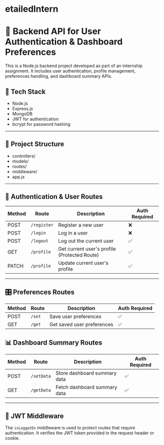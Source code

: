 # etailedIntern
# 🧩 Backend API for User Authentication & Dashboard Preferences

This is a Node.js backend project developed as part of an internship assignment. It includes user authentication, profile management, preferences handling, and dashboard summary APIs.

## 🔧 Tech Stack

- Node.js
- Express.js
- MongoDB
- JWT for authentication
- bcrypt for password hashing

---

## 📁 Project Structure

- controllers/
- models/
- routes/
- middleware/
- app.js

---

## 🔐 Authentication & User Routes

| Method | Route            | Description                     | Auth Required |
|--------|------------------|----------------------------------|---------------|
| POST   | `/register`      | Register a new user              | ❌            |
| POST   | `/login`         | Log in a user                    | ❌            |
| POST   | `/logout`        | Log out the current user         | ✅            |
| GET    | `/profile`       | Get current user's profile (Protected Route)       | ✅            |
| PATCH  | `/profile`       | Update current user's profile    | ✅            |

---

## 🎛️ Preferences Routes

| Method | Route    | Description                  | Auth Required |
|--------|----------|------------------------------|---------------|
| POST   | `/set`   | Save user preferences         | ✅            |
| GET    | `/get`   | Get saved user preferences    | ✅            |

## 📊 Dashboard Summary Routes

| Method | Route        | Description                   | Auth Required |
|--------|--------------|-------------------------------|---------------|
| POST   | `/setData`   | Store dashboard summary data  | ✅            |
| GET    | `/getData`   | Fetch dashboard summary data  | ✅            |

---
## 🔐 JWT Middleware

The `isLoggedIn` middleware is used to protect routes that require authentication. It verifies the JWT token provided in the request header or cookie.

